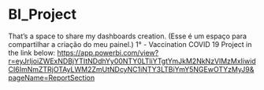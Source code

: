 # BI_Project
That’s a space to share my dashboards creation. (Esse é um espaço para compartilhar a criação do meu painel.)
1° - Vaccination COVID 19 Project in the link below:
https://app.powerbi.com/view?r=eyJrIjoiZWExNDBjYTItNDdhYy00NTY0LTliYTgtYmJkM2NkNzVlMzMxIiwidCI6ImNmZTRjOTAyLWM2ZmUtNDcyNC1iNTY3LTBiYmY5NGEwOTYzMyJ9&pageName=ReportSection
